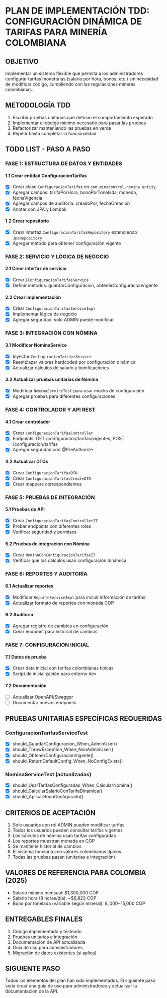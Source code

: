 # PLAN DE IMPLEMENTACIÓN TDD: CONFIGURACIÓN DINÁMICA DE TARIFAS PARA MINERÍA COLOMBIANA

## OBJETIVO
Implementar un sistema flexible que permita a los administradores configurar tarifas monetarias (salario por hora, bonos, etc.) sin necesidad de modificar código, cumpliendo con las regulaciones mineras colombianas.

## METODOLOGÍA TDD
1. Escribir pruebas unitarias que definan el comportamiento esperado
2. Implementar el código mínimo necesario para pasar las pruebas
3. Refactorizar manteniendo las pruebas en verde
4. Repetir hasta completar la funcionalidad

## TODO LIST - PASO A PASO

### FASE 1: ESTRUCTURA DE DATOS Y ENTIDADES

#### 1.1 Crear entidad ConfiguracionTarifas
- [x] Crear clase `ConfiguracionTarifas` en `com.minacontrol.nomina.entity`
- [x] Agregar campos: tarifaPorHora, bonoPorTonelada, moneda, fechaVigencia
- [x] Agregar campos de auditoría: creadoPor, fechaCreacion
- [x] Anotar con JPA y Lombok

#### 1.2 Crear repositorio
- [x] Crear interfaz `ConfiguracionTarifasRepository` extendiendo `JpaRepository`
- [x] Agregar método para obtener configuración vigente

### FASE 2: SERVICIO Y LÓGICA DE NEGOCIO

#### 2.1 Crear interfaz de servicio
- [x] Crear `IConfiguracionTarifasService`
- [x] Definir métodos: guardarConfiguracion, obtenerConfiguracionVigente

#### 2.2 Crear implementación
- [x] Crear `ConfiguracionTarifasServiceImpl`
- [x] Implementar lógica de negocio
- [x] Agregar seguridad: solo ADMIN puede modificar

### FASE 3: INTEGRACIÓN CON NÓMINA

#### 3.1 Modificar NominaService
- [x] Inyectar `ConfiguracionTarifasService`
- [x] Reemplazar valores hardcoded por configuración dinámica
- [x] Actualizar cálculos de salario y bonificaciones

#### 3.2 Actualizar pruebas unitarias de Nómina
- [x] Modificar `NominaServiceTest` para usar mocks de configuración
- [x] Agregar pruebas para diferentes configuraciones

### FASE 4: CONTROLADOR Y API REST

#### 4.1 Crear controlador
- [x] Crear `ConfiguracionTarifasController`
- [x] Endpoints: GET /configuracion/tarifas/vigentes, POST /configuracion/tarifas
- [x] Agregar seguridad con @PreAuthorize

#### 4.2 Actualizar DTOs
- [x] Crear `ConfiguracionTarifasDTO`
- [x] Crear `ConfiguracionTarifasCreateDTO`
- [x] Crear mappers correspondientes

### FASE 5: PRUEBAS DE INTEGRACIÓN

#### 5.1 Pruebas de API
- [x] Crear `ConfiguracionTarifasControllerIT`
- [x] Probar endpoints con diferentes roles
- [x] Verificar seguridad y permisos

#### 5.2 Pruebas de integración con Nómina
- [x] Crear `NominaConConfiguracionTarifasIT`
- [x] Verificar que los cálculos usan configuración dinámica

### FASE 6: REPORTES Y AUDITORÍA

#### 6.1 Actualizar reportes
- [x] Modificar `ReporteServiceImpl` para incluir información de tarifas
- [x] Actualizar formato de reportes con moneda COP

#### 6.2 Auditoría
- [x] Agregar registro de cambios en configuración
- [x] Crear endpoint para historial de cambios

### FASE 7: CONFIGURACIÓN INICIAL

#### 7.1 Datos de prueba
- [x] Crear data inicial con tarifas colombianas típicas
- [x] Script de inicialización para entorno dev

#### 7.2 Documentación
- [ ] Actualizar OpenAPI/Swagger
- [ ] Documentar nuevos endpoints

## PRUEBAS UNITARIAS ESPECÍFICAS REQUERIDAS

### ConfiguracionTarifasServiceTest
- [x] should_GuardarConfiguracion_When_AdminUser()
- [x] should_ThrowException_When_NonAdminUser()
- [x] should_ObtenerConfiguracionVigente()
- [x] should_ReturnDefaultConfig_When_NoConfigExists()

### NominaServiceTest (actualizadas)
- [x] should_UsarTarifasConfiguradas_When_CalcularNomina()
- [x] should_CalcularSalarioConTarifaDinamica()
- [x] should_AplicarBonoConfigurado()

## CRITERIOS DE ACEPTACIÓN

1. Solo usuarios con rol ADMIN pueden modificar tarifas
2. Todos los usuarios pueden consultar tarifas vigentes
3. Los cálculos de nómina usan tarifas configuradas
4. Los reportes muestran moneda en COP
5. Se mantiene historial de cambios
6. El sistema funciona con valores colombianos típicos
7. Todas las pruebas pasan (unitarias e integración)

## VALORES DE REFERENCIA PARA COLOMBIA (2025)

- Salario mínimo mensual: $1,300,000 COP
- Salario hora (8 horas/día): ~$6,823 COP
- Bono por tonelada (variable según mineral): $8,000-$15,000 COP

## ENTREGABLES FINALES

1. Código implementado y testeado
2. Pruebas unitarias e integración
3. Documentación de API actualizada
4. Guía de uso para administradores
5. Migración de datos existentes (si aplica)

## SIGUIENTE PASO
Todos los elementos del plan han sido implementados. El siguiente paso sería crear una guía de uso para administradores y actualizar la documentación de la API.